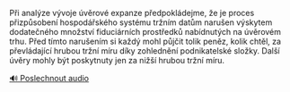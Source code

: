 
Při analýze vývoje úvěrové expanze předpokládejme, že je proces přizpůsobení hospodářského systému tržním datům narušen výskytem dodatečného množství fiduciárních prostředků nabídnutých na úvěrovém trhu. Před tímto narušením si každý mohl půjčit tolik peněz, kolik chtěl, za převládající hrubou tržní míru díky zohlednění podnikatelské složky. Další úvěry mohly být poskytnuty jen za nižší hrubou tržní míru.

[🔊 Poslechnout audio](/data/7-paragraphs/audio/chapter_100/para_008-Pi-analze-vvoje-vrov-expanze-pedpokldejme.mp3)
